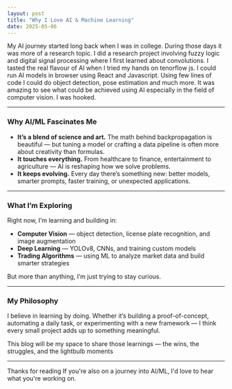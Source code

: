 ```yaml
---
layout: post
title: "Why I Love AI & Machine Learning"
date: 2025-05-06
---
```


My AI journey started long back when I was in college. During those days it was more of a research topic. I did a research project involving fuzzy logic and digital signal processing where I first learned about convolutions. I tasted the real flavour of AI when I tried my hands on tenorflow js. I could run AI models in browser using React and Javascript. Using few lines of code I could do object detection, pose estimation and much more. It was amazing to see what could be achieved using AI especially in the field of computer vision. I was hooked.

---

### Why AI/ML Fascinates Me

- **It’s a blend of science and art.** The math behind backpropagation is beautiful — but tuning a model or crafting a data pipeline is often more about creativity than formulas.
- **It touches everything.** From healthcare to finance, entertainment to agriculture — AI is reshaping how we solve problems.
- **It keeps evolving.** Every day there’s something new: better models, smarter prompts, faster training, or unexpected applications.

---

### What I’m Exploring

Right now, I’m learning and building in:

- **Computer Vision** — object detection, license plate recognition, and image augmentation
- **Deep Learning** — YOLOv8, CNNs, and training custom models
- **Trading Algorithms** — using ML to analyze market data and build smarter strategies

But more than anything, I’m just trying to stay curious.

---

### My Philosophy

I believe in learning by doing. Whether it’s building a proof-of-concept, automating a daily task, or experimenting with a new framework — I think every small project adds up to something meaningful.

This blog will be my space to share those learnings — the wins, the struggles, and the lightbulb moments

---

Thanks for reading
If you're also on a journey into AI/ML, I'd love to hear what you're working on.
